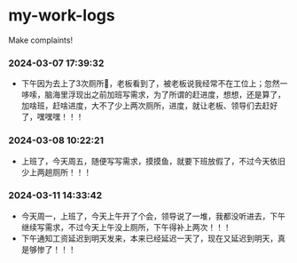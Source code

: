 # my-work-logs
Make complaints!

### 2024-03-07 17:39:32
- 下午因为去上了3次厕所🚽，老板看到了，被老板说我经常不在工位上；忽然一哆嗦，脑海里浮现出之前加班写需求，为了所谓的赶进度，想想，还是算了，加啥班，赶啥进度，大不了少上两次厕所，进度，就让老板、领导们去赶好了，嘿嘿嘿！！！

### 2024-03-08 10:22:21
- 上班了，今天周五，随便写写需求，摸摸鱼，就要下班放假了，不过今天依旧少上两趟厕所！！！

### 2024-03-11 14:33:42
- 今天周一，上班了，今天上午开了个会，领导说了一堆，我都没听进去，下午继续写需求，不过今天上午没上厕所，下午得补上两次！！！
- 下午通知工资延迟到明天发来，本来已经延迟一天了，现在又延迟到明天，真是够惨了！！！